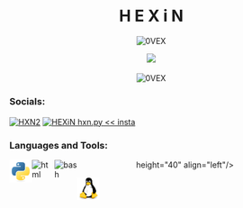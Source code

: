 <img src="https://camo.githubusercontent.com/82291b0fe831bfc6781e07fc5090cbd0a8b912bb8b8d4fec0696c881834f81ac/68747470733a2f2f70726f626f742e6d656469612f394575424971676170492e676966" width="800" height="3"><div align="center">
  
<h1 align="center">H E X i N</h1>
<p align="center">
<table>
  <tr>
     <p align="center"> <img src="https://komarev.com/ghpvc/?username=0VEX&label=Profile%20views&color=0e75b6&style=flat" alt="0VEX"/> </p>
     <p align="center">
      <img src="https://github-readme-stats.vercel.app/api?username=HXN2&show_icons=true&theme=radical"
    </td>
  </img>
  <tr>
<p><img align="center" src="https://github-readme-stats.vercel.app/api/top-langs?username=HXN2&show_icons=true&theme=radical&hide_border=true&locale=en&layout=compact" alt="0VEX" /></p> 
  </tr>
<h3 align="left">Socials:</h3>
<p align="left">
<a href="https://instagram.com/thegreatvex" target="blank"><img align="center" src="https://raw.githubusercontent.com/rahuldkjain/github-profile-readme-generator/master/src/images/icons/Social/instagram.svg" alt="HXN2" height="30" width="40" /></a>
<a href="https://t.me/thegreatvx" target="blank"><img align="center" src="https://upload.wikimedia.org/wikipedia/commons/8/82/Telegram_logo.svg" alt="HEXiN hxn.py << insta" height="30" width="40" /></a>



<h3 align="left">Languages and Tools:</h3>
<a href="https://www.python.org" target="_blank" align="left"> <img src="https://raw.githubusercontent.com/devicons/devicon/master/icons/python/python-original.svg" alt="python" width="40 "height="40" align="left"/> </a>
<a href="https://www.w3.org/html/" target="_blank" align="left"> <img src="https://raw.githubusercontent.com/devicons/devicon/master/icons/html/html-original-wordmark.svg" alt="html" width="40" height="40" align="left"/> </a> 
height="40" align="left"/> </a>  
<a href="" target="_blank" align="left"> <img src="https://upload.wikimedia.org/wikipedia/commons/4/4a/RiverIcon-Nothing.svg" alt="bash" width="40" 
height="40" align="left"/> </a>  
 <p align="left"> <a href="https://www.linux.org/" target="_blank" rel="noreferrer"> <img align="left" src="https://raw.githubusercontent.com/devicons/devicon/master/icons/linux/linux-original.svg" alt="linux" width="40" height="40"/> </a> </p>



  
<img src="https://camo.githubusercontent.com/82291b0fe831bfc6781e07fc5090cbd0a8b912bb8b8d4fec0696c881834f81ac/68747470733a2f2f70726f626f742e6d656469612f394575424971676170492e676966" width="800" height="3"><div align="center">
 






 
